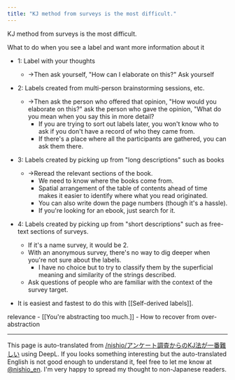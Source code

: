 ```yaml
---
title: "KJ method from surveys is the most difficult."
---
```


KJ method from surveys is the most difficult.

What to do when you see a label and want more information about it
- 1: Label with your thoughts
    - →Then ask yourself, "How can I elaborate on this?" Ask yourself
- 2: Labels created from multi-person brainstorming sessions, etc.
    - →Then ask the person who offered that opinion, "How would you elaborate on this?" ask the person who gave the opinion, "What do you mean when you say this in more detail?
        - If you are trying to sort out labels later, you won't know who to ask if you don't have a record of who they came from.
        - If there's a place where all the participants are gathered, you can ask them there.
- 3: Labels created by picking up from "long descriptions" such as books
    - →Reread the relevant sections of the book.
        - We need to know where the books come from.
        - Spatial arrangement of the table of contents ahead of time makes it easier to identify where what you read originated.
        - You can also write down the page numbers (though it's a hassle).
        - If you're looking for an ebook, just search for it.
- 4: Labels created by picking up from "short descriptions" such as free-text sections of surveys.
    - If it's a name survey, it would be 2.
    - With an anonymous survey, there's no way to dig deeper when you're not sure about the labels.
        - I have no choice but to try to classify them by the superficial meaning and similarity of the strings described.
    - Ask questions of people who are familiar with the context of the survey target.

- It is easiest and fastest to do this with [[Self-derived labels]].

relevance
    - [[You're abstracting too much.]]
    - How to recover from over-abstraction

---
This page is auto-translated from [/nishio/アンケート調査からのKJ法が一番難しい](https://scrapbox.io/nishio/アンケート調査からのKJ法が一番難しい) using DeepL. If you looks something interesting but the auto-translated English is not good enough to understand it, feel free to let me know at [@nishio_en](https://twitter.com/nishio_en). I'm very happy to spread my thought to non-Japanese readers.